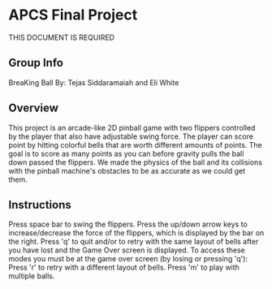 # APCS Final Project
THIS DOCUMENT IS REQUIRED
## Group Info
BreaKing Ball
By: Tejas Siddaramaiah and Eli White
## Overview
This project is an arcade-like 2D pinball game with two flippers controlled by the player that also have adjustable swing force. The player can score point by hitting colorful bells that are worth different amounts of points. The goal is to score as many points as you can before gravity pulls the ball down passed the flippers. We made the physics of the ball and its collisions with the pinball machine's obstacles to be as accurate as we could get them.
## Instructions
Press space bar to swing the flippers.
Press the up/down arrow keys to increase/decrease the force of the flippers, which is displayed by the bar on the right.
Press 'q' to quit and/or to retry with the same layout of bells after you have lost and the Game Over screen is displayed.
To access these modes you must be at the game over screen (by losing or pressing 'q'):
Press 'r' to retry with a different layout of bells.
Press 'm' to play with multiple balls.
